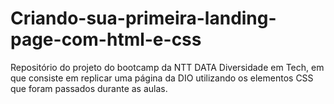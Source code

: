 # Criando-sua-primeira-landing-page-com-html-e-css
 Repositório do projeto do bootcamp da NTT DATA Diversidade em Tech, em que consiste em replicar uma página da DIO utilizando os elementos CSS que foram passados durante as aulas.
